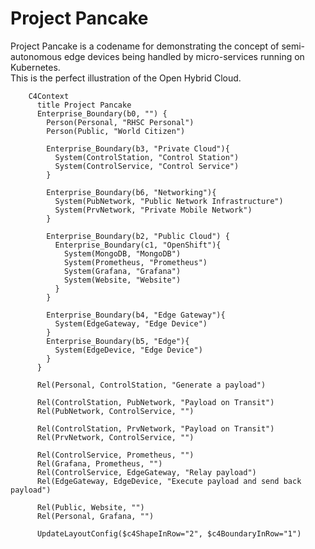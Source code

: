 # Project Pancake 

Project Pancake is a codename for demonstrating the concept of semi-autonomous edge devices being handled by micro-services running on Kubernetes.  
This is the perfect illustration of the Open Hybrid Cloud. 


```mermaid 
    C4Context
      title Project Pancake
      Enterprise_Boundary(b0, "") {
        Person(Personal, "RHSC Personal")
        Person(Public, "World Citizen")

        Enterprise_Boundary(b3, "Private Cloud"){
          System(ControlStation, "Control Station")
          System(ControlService, "Control Service")
        }

        Enterprise_Boundary(b6, "Networking"){
          System(PubNetwork, "Public Network Infrastructure")
          System(PrvNetwork, "Private Mobile Network")
        }

        Enterprise_Boundary(b2, "Public Cloud") {
          Enterprise_Boundary(c1, "OpenShift"){
            System(MongoDB, "MongoDB")
            System(Prometheus, "Prometheus")
            System(Grafana, "Grafana")
            System(Website, "Website")
          }
        }

        Enterprise_Boundary(b4, "Edge Gateway"){
          System(EdgeGateway, "Edge Device")
        }
        Enterprise_Boundary(b5, "Edge"){
          System(EdgeDevice, "Edge Device")
        }
      }

      Rel(Personal, ControlStation, "Generate a payload")

      Rel(ControlStation, PubNetwork, "Payload on Transit")
      Rel(PubNetwork, ControlService, "")
      
      Rel(ControlStation, PrvNetwork, "Payload on Transit")
      Rel(PrvNetwork, ControlService, "")
      
      Rel(ControlService, Prometheus, "")
      Rel(Grafana, Prometheus, "")
      Rel(ControlService, EdgeGateway, "Relay payload")
      Rel(EdgeGateway, EdgeDevice, "Execute payload and send back payload")

      Rel(Public, Website, "")
      Rel(Personal, Grafana, "")

      UpdateLayoutConfig($c4ShapeInRow="2", $c4BoundaryInRow="1")
```

<!-- 
      UpdateElementStyle(customerA, $fontColor="red", $bgColor="grey", $borderColor="red")
      UpdateRelStyle(customerA, SystemAA, $textColor="blue", $lineColor="blue", $offsetX="5")
      UpdateRelStyle(SystemAA, SystemE, $textColor="blue", $lineColor="blue", $offsetY="-10")
      UpdateRelStyle(SystemAA, SystemC, $textColor="blue", $lineColor="blue", $offsetY="-40", $offsetX="-50")
      UpdateRelStyle(SystemC, customerA, $textColor="red", $lineColor="red", $offsetX="-50", $offsetY="20")

      UpdateLayoutConfig($c4ShapeInRow="3", $c4BoundaryInRow="2") -->